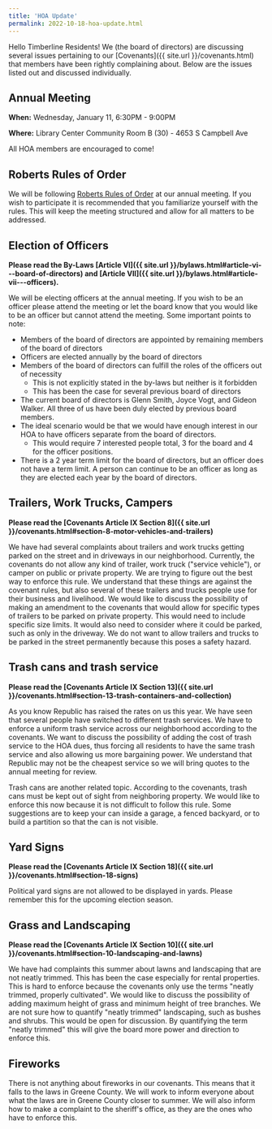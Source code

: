 ```yaml
---
title: 'HOA Update'
permalink: 2022-10-18-hoa-update.html
---
```


Hello Timberline Residents! We (the board of directors) are discussing several issues pertaining to our [Covenants]({{ site.url }}/covenants.html) that members have been rightly complaining about. Below are the issues listed out and discussed individually.

## Annual Meeting

**When:** Wednesday, January 11, 6:30PM - 9:00PM

**Where:** Library Center Community Room B (30) - 4653 S Campbell Ave

All HOA members are encouraged to come!

## Roberts Rules of Order

We will be following [Roberts Rules of Order](https://www.boardeffect.com/blog/roberts-rules-of-order-cheat-sheet/) at our annual meeting. If you wish to participate it is recommended that you familiarize yourself with the rules. This will keep the meeting structured and allow for all matters to be addressed.

## Election of Officers

**Please read the By-Laws [Article VI]({{ site.url }}/bylaws.html#article-vi---board-of-directors) and [Article VII]({{ site.url }}/bylaws.html#article-vii---officers).**

We will be electing officers at the annual meeting. If you wish to be an officer please attend the meeting or let the board know that you would like to be an officer but cannot attend the meeting. Some important points to note:

- Members of the board of directors are appointed by remaining members of the board of directors
- Officers are elected annually by the board of directors
- Members of the board of directors can fulfill the roles of the officers out of necessity
  - This is not explicitly stated in the by-laws but neither is it forbidden
  - This has been the case for several previous board of directors
- The current board of directors is Glenn Smith, Joyce Vogt, and Gideon Walker. All three of us have been duly elected by previous board members.
- The ideal scenario would be that we would have enough interest in our HOA to have officers separate from the board of directors.
  - This would require 7 interested people total, 3 for the board and 4 for the officer positions.
- There is a 2 year term limit for the board of directors, but an officer does not have a term limit. A person can continue to be an officer as long as they are elected each year by the board of directors.

## Trailers, Work Trucks, Campers

**Please read the [Covenants Article IX Section 8]({{ site.url }}/covenants.html#section-8-motor-vehicles-and-trailers)**

We have had several complaints about trailers and work trucks getting parked on the street and in driveways in our neighborhood. Currently, the covenants do not allow any kind of trailer, work truck ("service vehicle"), or camper on public or private property. We are trying to figure out the best way to enforce this rule. We understand that these things are against the covenant rules, but also several of these trailers and trucks people use for their business and livelihood. We would like to discuss the possibility of making an amendment to the covenants that would allow for specific types of trailers to be parked on private property. This would need to include specific size limits. It would also need to consider where it could be parked, such as only in the driveway. We do not want to allow trailers and trucks to be parked in the street permanently because this poses a safety hazard.

## Trash cans and trash service

**Please read the [Covenants Article IX Section 13]({{ site.url }}/covenants.html#section-13-trash-containers-and-collection)**

As you know Republic has raised the rates on us this year. We have seen that several people have switched to different trash services. We have to enforce a uniform trash service across our neighborhood according to the covenants. We want to discuss the possibility of adding the cost of trash service to the HOA dues, thus forcing all residents to have the same trash service and also allowing us more bargaining power. We understand that Republic may not be the cheapest service so we will bring quotes to the annual meeting for review.

Trash cans are another related topic. According to the covenants, trash cans must be kept out of sight from neighboring property. We would like to enforce this now because it is not difficult to follow this rule. Some suggestions are to keep your can inside a garage, a fenced backyard, or to build a partition so that the can is not visible.

## Yard Signs

**Please read the [Covenants Article IX Section 18]({{ site.url }}/covenants.html#section-18-signs)**

Political yard signs are not allowed to be displayed in yards. Please remember this for the upcoming election season.

## Grass and Landscaping

**Please read the [Covenants Article IX Section 10]({{ site.url }}/covenants.html#section-10-landscaping-and-lawns)**

We have had complaints this summer about lawns and landscaping that are not neatly trimmed. This has been the case especially for rental properties. This is hard to enforce because the covenants only use the terms "neatly trimmed, properly cultivated". We would like to discuss the possibility of adding maximum height of grass and minimum height of tree branches. We are not sure how to quantify "neatly trimmed" landscaping, such as bushes and shrubs. This would be open for discussion. By quantifying the term "neatly trimmed" this will give the board more power and direction to enforce this.

## Fireworks

There is not anything about fireworks in our covenants. This means that it falls to the laws in Greene County. We will work to inform everyone about what the laws are in Greene County closer to summer. We will also inform how to make a complaint to the sheriff's office, as they are the ones who have to enforce this.
